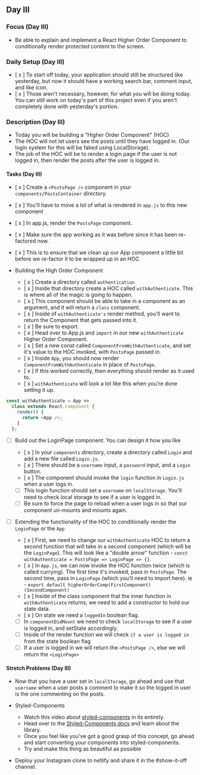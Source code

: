 ## Day III

### Focus (Day III)

- Be able to explain and implement a React Higher Order Component to conditionally render protected content to the screen.

### Daily Setup (Day III)

- [ x ] To start off today, your application should still be structured like yesterday, but now it should have a working search bar, comment input, and like icon.
- [ x ] Those aren't necessary, however, for what you will be doing today. You can still work on today's part of this project even if you aren't completely done with yesterday's portion.

### Description (Day III)

- Today you will be building a "Higher Order Component" (HOC)
- The HOC will not let users see the posts until they have logged in. (Our login system for this will be faked using LocalStorage).
- The job of the HOC will be to render a login page if the user is not logged in, then render the posts after the user is logged in.

#### Tasks (Day III)

-   [ x ] Create a `<PostsPage />` component in your `components/PostsContainer` directory.

  - [ x ] You'll have to move a lot of what is rendered in `app.js` to this new component
  - [ x ] In app.js, render the `PostsPage` component.
  - [ x ] Make sure the app working as it was before since it has been re-factored now.
  - [ x ] This is to ensure that we clean up our App component a little bit before we re-factor it to be wrapped up in an HOC

- Building the High Order Component

  - [ x ] Create a directory called `authentication`
  - [ x ] Inside that directory create a HOC called `withAuthenticate`. This is where all of the magic is going to happen.
  - [ x ] This component should be able to take in a component as an argument, and it will return a `class` component.
  - [ x ] Inside of `withAuthenticate's` render method, you'll want to return the Component that gets passed into it.
  - [ x ] Be sure to export.
  - [ x ] Head over to App.js and `import` in our new `withAuthenticate` Higher Order Component.
  - [ x ] Set a new const called `ComponentFromWithAuthenticate`, and set it's value to the HOC invoked, with `PostsPage` passed in.
  - [ x ] Inside `App`, you should now render `ComponentFromWithAuthenticate` in place of `PostsPage`.
  - [ x ] If this worked correctly, then everything should render as it used to.
  - [ x ] `withAuthenticate` will look a lot like this when you're done setting it up.

```js
const withAuthenticate = App =>
  class extends React.Component {
    render() {
      return <App />;
    }
  };
```

- [ ] Build out the LoginPage component. You can design it how you like

  - [ x ] In your `components` directory, create a directory called `Login` and add a new file called `Login.js`.
  - [ x ] There should be a `username` input, a `password` input, and a `Login` button.
  - [ x ] The component should invoke the `login` function in `Login.js` when a user logs in.
  - [ ] This login function should set a `username` on `localStorage`. You'll need to check local storage to see if a user is logged in.
  - [ ] Be sure to force the page to reload when a user logs in so that our component un-mounts and mounts again.

- [ ] Extending the functionality of the HOC to conditionally render the `LoginPage` or the `App`

  - [ x ] First, we need to change our `withAuthenticate` HOC to return a second function that will take in a second component (which will be the `LoginPage`). This will look like a "double arrow" function - `const withAuthenticate = PostsPage => LoginPage => {}`.
  - [ x ] In `App.js`, we can now invoke the HOC function twice (which is called currying). The first time it's invoked, pass in `PostsPage`. The second time, pass in `LoginPage` (which you'll need to import here). ie - `export default higherOrderComp(FirstComponent)(SecondComponent)`
  - [ x ] Inside of the class component that the inner function in `withAuthenticate` returns, we need to add a constructor to hold our state data.
  - [ x ] On state we need a `loggedIn` boolean flag.
  - [ ] In `componentDidMount` we need to check `localStorage` to see if a user is logged in, and setState accordingly.
  - [ ] Inside of the render function we will check `if a user is logged in` from the state boolean flag
  - [ ] If a user is logged in we will return the `<PostsPage />`, else we will return the `<LoginPage>`

#### Stretch Problems (Day III)

- Now that you have a user set in `localStorage`, go ahead and use that `username` when a user posts a comment to make it so the logged in user is the one commenting on the posts.
- Styled-Components

  - Watch this video about [styled-components](https://youtu.be/bIK2NwoK9xk) in its entirety.
  - Head over to the [Styled-Components docs](https://www.styled-components.com/) and learn about the library.
  - Once you feel like you've got a good grasp of this concept, go ahead and start converting your components into styled-components.
  - Try and make this thing as beautiful as possible

- Deploy your Instagram clone to netlify and share it in the #show-it-off channel.
